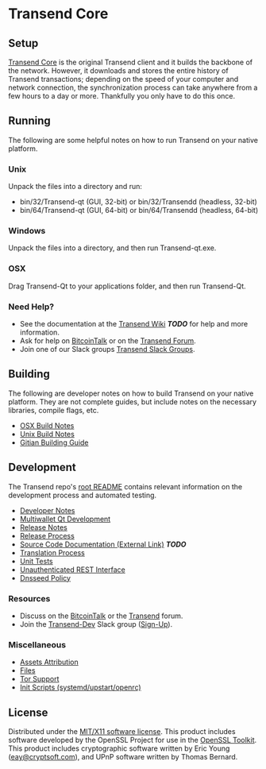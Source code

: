 Transend Core
=====================

Setup
---------------------
[Transend Core](http://Transend.com/wallet) is the original Transend client and it builds the backbone of the network. However, it downloads and stores the entire history of Transend transactions; depending on the speed of your computer and network connection, the synchronization process can take anywhere from a few hours to a day or more. Thankfully you only have to do this once.

Running
---------------------
The following are some helpful notes on how to run Transend on your native platform.

### Unix

Unpack the files into a directory and run:

- bin/32/Transend-qt (GUI, 32-bit) or bin/32/Transendd (headless, 32-bit)
- bin/64/Transend-qt (GUI, 64-bit) or bin/64/Transendd (headless, 64-bit)

### Windows

Unpack the files into a directory, and then run Transend-qt.exe.

### OSX

Drag Transend-Qt to your applications folder, and then run Transend-Qt.

### Need Help?

* See the documentation at the [Transend Wiki](https://en.bitcoin.it/wiki/Main_Page) ***TODO***
for help and more information.
* Ask for help on [BitcoinTalk](https://bitcointalk.org/index.php?topic=1262920.0) or on the [Transend Forum](http://forum.Transend.com/).
* Join one of our Slack groups [Transend Slack Groups](https://Transend.com/slack-logins/).

Building
---------------------
The following are developer notes on how to build Transend on your native platform. They are not complete guides, but include notes on the necessary libraries, compile flags, etc.

- [OSX Build Notes](build-osx.md)
- [Unix Build Notes](build-unix.md)
- [Gitian Building Guide](gitian-building.md)

Development
---------------------
The Transend repo's [root README](https://github.com/Transend-Project/Transend/blob/master/README.md) contains relevant information on the development process and automated testing.

- [Developer Notes](developer-notes.md)
- [Multiwallet Qt Development](multiwallet-qt.md)
- [Release Notes](release-notes.md)
- [Release Process](release-process.md)
- [Source Code Documentation (External Link)](https://dev.visucore.com/bitcoin/doxygen/) ***TODO***
- [Translation Process](translation_process.md)
- [Unit Tests](unit-tests.md)
- [Unauthenticated REST Interface](REST-interface.md)
- [Dnsseed Policy](dnsseed-policy.md)

### Resources

* Discuss on the [BitcoinTalk](https://bitcointalk.org/index.php?topic=1262920.0) or the [Transend](http://forum.Transend.com/) forum.
* Join the [Transend-Dev](https://Transend-dev.slack.com/) Slack group ([Sign-Up](https://Transend-dev.herokuapp.com/)).

### Miscellaneous
- [Assets Attribution](assets-attribution.md)
- [Files](files.md)
- [Tor Support](tor.md)
- [Init Scripts (systemd/upstart/openrc)](init.md)

License
---------------------
Distributed under the [MIT/X11 software license](http://www.opensource.org/licenses/mit-license.php).
This product includes software developed by the OpenSSL Project for use in the [OpenSSL Toolkit](https://www.openssl.org/). This product includes
cryptographic software written by Eric Young ([eay@cryptsoft.com](mailto:eay@cryptsoft.com)), and UPnP software written by Thomas Bernard.
